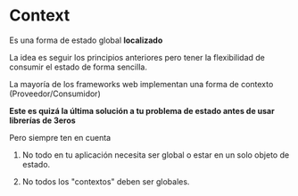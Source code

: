 
# Context

Es una forma de estado global **localizado**

La idea es seguir los principios anteriores pero tener la flexibilidad de consumir el estado de forma sencilla.

La mayoría de los frameworks web implementan una forma de contexto (Proveedor/Consumidor)


**Este es quizá la última solución a tu problema de estado antes de usar librerías de 3eros**


Pero siempre ten en cuenta

1. No todo en tu aplicación necesita ser global o estar en un solo objeto de estado.

2. No todos los "contextos" deben ser globales.